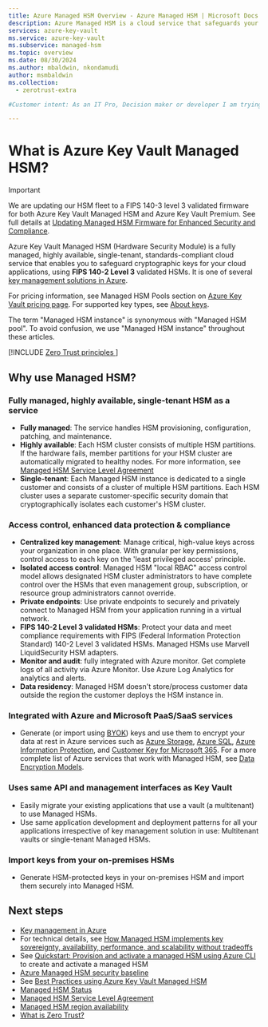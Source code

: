 ```yaml
---
title: Azure Managed HSM Overview - Azure Managed HSM | Microsoft Docs
description: Azure Managed HSM is a cloud service that safeguards your cryptographic keys for cloud applications.
services: azure-key-vault
ms.service: azure-key-vault
ms.subservice: managed-hsm
ms.topic: overview
ms.date: 08/30/2024
ms.author: mbaldwin, nkondamudi
author: msmbaldwin
ms.collection:
  - zerotrust-extra

#Customer intent: As an IT Pro, Decision maker or developer I am trying to learn what Managed HSM is and if it offers anything that could be used in my organization.

---
```

# What is Azure Key Vault Managed HSM?

> [!IMPORTANT]
> We are updating our HSM fleet to a FIPS 140-3 level 3 validated firmware for both Azure Key Vault Managed HSM and Azure Key Vault Premium. See full details at [Updating Managed HSM Firmware for Enhanced Security and Compliance](firmware-update.md).

Azure Key Vault Managed HSM (Hardware Security Module) is a fully managed, highly available, single-tenant, standards-compliant cloud service that enables you to safeguard cryptographic keys for your cloud applications, using **FIPS 140-2 Level 3** validated HSMs. It is one of several [key management solutions in Azure](/azure/security/fundamentals/key-management).

For pricing information, see Managed HSM Pools section on [Azure Key Vault pricing page](https://azure.microsoft.com/pricing/details/key-vault/). For supported key types, see [About keys](../keys/about-keys.md).

The term "Managed HSM instance" is synonymous with "Managed HSM pool". To avoid confusion, we use "Managed HSM instance" throughout these articles.

[!INCLUDE [Zero Trust principles ](~/reusable-content/ce-skilling/azure/includes/security/zero-trust-principles-key-management.md)]

## Why use Managed HSM?

### Fully managed, highly available, single-tenant HSM as a service

- **Fully managed**: The service handles HSM provisioning, configuration, patching, and maintenance.
- **Highly available**: Each HSM cluster consists of multiple HSM partitions. If the hardware fails, member partitions for your HSM cluster are automatically migrated to healthy nodes. For more information, see [Managed HSM Service Level Agreement](https://azure.microsoft.com/support/legal/sla/key-vault-managed-hsm/v1_0/)
- **Single-tenant**: Each Managed HSM instance is dedicated to a single customer and consists of a cluster of multiple HSM partitions. Each HSM cluster uses a separate customer-specific security domain that cryptographically isolates each customer's HSM cluster.

### Access control, enhanced data protection & compliance

- **Centralized key management**: Manage critical, high-value keys across your organization in one place. With granular per key permissions, control access to each key on the 'least privileged access' principle.
- **Isolated access control**: Managed HSM "local RBAC" access control model allows designated HSM cluster administrators to have complete control over the HSMs that even management group, subscription, or resource group administrators cannot override.
- **Private endpoints**: Use private endpoints to securely and privately connect to Managed HSM from your application running in a virtual network.
- **FIPS 140-2 Level 3 validated HSMs**: Protect your data and meet compliance requirements with FIPS (Federal Information Protection Standard) 140-2 Level 3 validated HSMs. Managed HSMs use Marvell LiquidSecurity HSM adapters.
- **Monitor and audit**: fully integrated with Azure monitor. Get complete logs of all activity via Azure Monitor. Use Azure Log Analytics for analytics and alerts.
- **Data residency**: Managed HSM doesn't store/process customer data outside the region the customer deploys the HSM instance in.

### Integrated with Azure and Microsoft PaaS/SaaS services

- Generate (or import using [BYOK](hsm-protected-keys-byok.md)) keys and use them to encrypt your data at rest in Azure services such as [Azure Storage](/azure/storage/common/customer-managed-keys-overview), [Azure SQL](/azure/azure-sql/database/transparent-data-encryption-byok-overview), [Azure Information Protection](/azure/information-protection/byok-price-restrictions), and [Customer Key for Microsoft 365](/microsoft-365/compliance/customer-key-set-up). For a more complete list of Azure services that work with Managed HSM, see [Data Encryption Models](/azure/security/fundamentals/encryption-models#supporting-services).

### Uses same API and management interfaces as Key Vault

- Easily migrate your existing applications that use a vault (a multitenant) to use Managed HSMs.
- Use same application development and deployment patterns for all your applications irrespective of key management solution in use: Multitenant vaults or single-tenant Managed HSMs.

### Import keys from your on-premises HSMs

- Generate HSM-protected keys in your on-premises HSM and import them securely into Managed HSM.

## Next steps
- [Key management in Azure](/azure/security/fundamentals/key-management)
- For technical details, see [How Managed HSM implements key sovereignty, availability, performance, and scalability without tradeoffs](managed-hsm-technical-details.md)
- See [Quickstart: Provision and activate a managed HSM using Azure CLI](quick-create-cli.md) to create and activate a managed HSM
- [Azure Managed HSM security baseline](/security/benchmark/azure/baselines/key-vault-managed-hsm-security-baseline)
- See [Best Practices using Azure Key Vault Managed HSM](best-practices.md)
- [Managed HSM Status](https://azure.status.microsoft)
- [Managed HSM Service Level Agreement](https://azure.microsoft.com/support/legal/sla/key-vault-managed-hsm/v1_0/)
- [Managed HSM region availability](https://azure.microsoft.com/global-infrastructure/services/?products=key-vault)
- [What is Zero Trust?](/security/zero-trust/zero-trust-overview)
